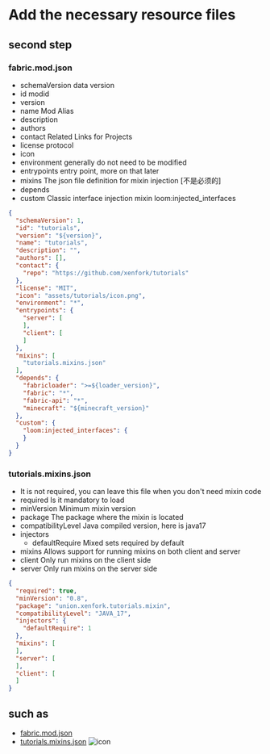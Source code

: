 # Add the necessary resource files

## second step

### fabric.mod.json
- schemaVersion data version
- id modid
- version
- name Mod Alias
- description
- authors 
- contact Related Links for Projects
- license protocol
- icon
- environment generally do not need to be modified
- entrypoints entry point, more on that later
- mixins The json file definition for mixin injection [不是必须的]
- depends 
- custom Classic interface injection mixin loom:injected_interfaces
```json
{
  "schemaVersion": 1,
  "id": "tutorials",
  "version": "${version}",
  "name": "tutorials",
  "description": "",
  "authors": [],
  "contact": {
    "repo": "https://github.com/xenfork/tutorials"
  },
  "license": "MIT",
  "icon": "assets/tutorials/icon.png",
  "environment": "*",
  "entrypoints": {
    "server": [
    ],
    "client": [
    ]
  },
  "mixins": [
    "tutorials.mixins.json"
  ],
  "depends": {
    "fabricloader": ">=${loader_version}",
    "fabric": "*",
    "fabric-api": "*",
    "minecraft": "${minecraft_version}"
  },
  "custom": {
    "loom:injected_interfaces": {
    }
  }
}
```

### tutorials.mixins.json
- It is not required, you can leave this file when you don't need mixin code
- required Is it mandatory to load
- minVersion Minimum mixin version
- package The package where the mixin is located
- compatibilityLevel Java compiled version, here is java17
- injectors
    - defaultRequire Mixed sets required by default
- mixins Allows support for running mixins on both client and server
- client Only run mixins on the client side
- server Only run mixins on the server side
```json
{
  "required": true,
  "minVersion": "0.8",
  "package": "union.xenfork.tutorials.mixin",
  "compatibilityLevel": "JAVA_17",
  "injectors": {
    "defaultRequire": 1
  },
  "mixins": [
  ],
  "server": [
  ],
  "client": [
  ]
}
```

## such as
- [fabric.mod.json](../tutorials/src/main/resources/fabric.mod.json)
- [tutorials.mixins.json](../tutorials/src/main/resources/tutorials.mixins.json)
  ![icon](../tutorials/src/main/resources/assets/tutorials/icon.png)